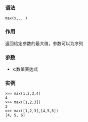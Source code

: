 ### 语法

```
max(x,...)
```

### 作用

返回给定参数的最大值，参数可以为序列

### 参数

* x:数值表达式

### 实例

```
>>> max(1,2,3,4)
4
>>> max([1,2,3])
3
>>> max([1,2,3],[4,5,6])
[4, 5, 6]
```



